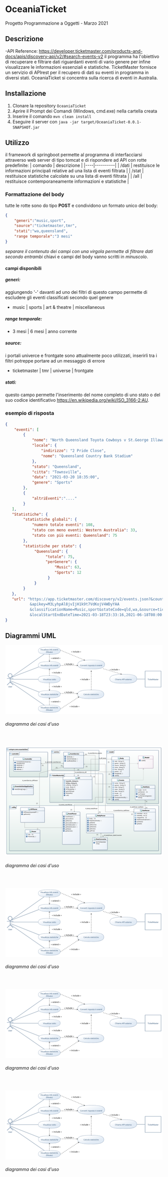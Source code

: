 # OceaniaTicket
Progetto Programmazione a Oggetti - Marzo 2021
## Descrizione
-API Reference: https://developer.ticketmaster.com/products-and-docs/apis/discovery-api/v2/#search-events-v2
il programma ha l'obiettivo di recuperare e filtrare dati riguardanti eventi di vario genere per infine visualizzare le informazioni essenziali e statistiche.
TicketMaster fornisce un servizio di APIrest per il recupero di dati su eventi in programma in diversi stati. OceaniaTicket si concentra sulla ricerca di eventi in Australia.
## Installazione
1. Clonare la repository `OceaniaTicket`
2. Aprire il Prompt dei Comandi (Windows, cmd.exe) nella cartella creata
3. Inserire il comando `mvn clean install`
4. Eseguire il server con `java -jar target/OceaniaTicket-0.0.1-SNAPSHOT.jar`
## Utilizzo
il framework di springboot permette al programma di interfacciarsi attraverso web server di tipo tomcat e di rispondere ad API con rotte predefinite:
| comando | descrizione |
|----|----------|
| /dati | restituisce le informazioni principali relative ad una lista di eventi filtrata |
| /stat | restituisce statistiche calcolate su una lista di eventi filtrata |
| /all  | restituisce contemporaneamente informazioni e statistiche |
### Formattazione del body
tutte le rotte sono do tipo **POST** e condividono un formato unico del body:
```json 
{
    "generi":"music,sport",
    "source":"ticketmaster,tmr",
    "stati":"wa,queensland",
    "range temporale":"3 mesi"
}
```
*separare il contenuto dei campi con una virgola permette di filtrare dati secondo entrambi*
chiavi e campi del body vanno scritti in *minuscolo*.
#### campi disponibili
##### generi:
aggiungendo '-' davanti ad uno dei filtri di questo campo permette di escludere gli eventi classificati secondo quel genere
-  music | sports | art & theatre | miscellaneous 
##### range temporale:
-  3 mesi | 6 mesi | anno corrente 
##### source:
i portali univerce e frontgate sono attualmente poco utilizzati, inserirli tra i filtri potreppe portare ad un messaggio di errore
-  ticketmaster | tmr | universe | frontgate 
##### stati:
questo campo permette l'inserimento del nome completo di uno stato o del suo codice identificativo
https://en.wikipedia.org/wiki/ISO_3166-2:AU.
### esempio di risposta
```json 
{
    "eventi": [
        {
            "nome": "North Queensland Toyota Cowboys v St.George Illawarra Dragons(Round 2)",
            "locale": {
                "indirizzo": "2 Pride Close",
                "nome": "Queensland Country Bank Stadium"
            },
            "stato": "Queensland",
            "citta": "Townsville",
            "data": "2021-03-20 18:35:00",
            "genere": "Sports"
        },
        {
            "altriEventi":"...."
        }
   ],     
   "Statistiche": {
        "statistiche globali": {
            "numero totale eventi": 108,
            "stato con meno eventi: Western Australia": 33,
            "stato con più eventi: Queensland": 75
        },
        "statistiche per stato": {
             "Queensland": {
                  "totale": 75,
                  "perGenere": {
                      "Music": 63,
                      "Sports": 12
                   }
             }
        }
   },
   "url": "https://app.ticketmaster.com/discovery/v2/events.json?&countryCode=AU&size=200
           &apikey=M3LyhpAl8jvIjH1k9t7VdKojV4WDyYAA
           &classificationName=Music,sport&stateCode=qld,wa,&source=ticketmaster
           &localStartEndDateTime=2021-03-18T23:33:16,2021-06-18T08:00:25"
}
```
## Diagrammi UML
<p>
  <img src = "https://github.com/CordoneMaurizio/ProgettoMarzo/blob/main/OceaniaTicket%20Use%20Case%20Diagram.png">
    <h6> diagramma dei casi d'uso
    </h6>
  <img>
 </p>
 <p>
  <img src = "https://github.com/CordoneMaurizio/ProgettoMarzo/blob/main/Oceania%20Ticket%20Class%20Diagram.png">
    <h6> diagramma dei casi d'uso
    </h6>
  <img>
 </p><p>
  <img src = "https://github.com/CordoneMaurizio/ProgettoMarzo/blob/main/OceaniaTicket%20Use%20Case%20Diagram.png">
    <h6> diagramma dei casi d'uso
    </h6>
  <img>
 </p><p>
  <img src = "https://github.com/CordoneMaurizio/ProgettoMarzo/blob/main/OceaniaTicket%20Use%20Case%20Diagram.png">
    <h6> diagramma dei casi d'uso
    </h6>
  <img>
 </p><p>
  <img src = "https://github.com/CordoneMaurizio/ProgettoMarzo/blob/main/OceaniaTicket%20Use%20Case%20Diagram.png">
    <h6> diagramma dei casi d'uso
    </h6>
  <img>
 </p>
